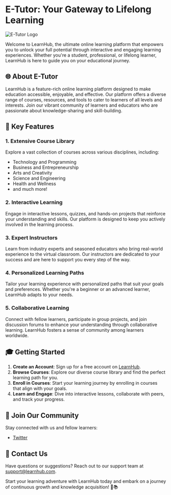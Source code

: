 # E-Tutor: Your Gateway to Lifelong Learning

![E-Tutor Logo](https://example.com/learnhub-logo.png)

Welcome to LearnHub, the ultimate online learning platform that empowers you to unlock your full potential through interactive and engaging learning experiences. Whether you're a student, professional, or lifelong learner, LearnHub is here to guide you on your educational journey.

## 🌐 About E-Tutor

LearnHub is a feature-rich online learning platform designed to make education accessible, enjoyable, and effective. Our platform offers a diverse range of courses, resources, and tools to cater to learners of all levels and interests. Join our vibrant community of learners and educators who are passionate about knowledge-sharing and skill-building.

## 🚀 Key Features

### 1. **Extensive Course Library**

Explore a vast collection of courses across various disciplines, including:

- Technology and Programming
- Business and Entrepreneurship
- Arts and Creativity
- Science and Engineering
- Health and Wellness
- and much more!

### 2. **Interactive Learning**

Engage in interactive lessons, quizzes, and hands-on projects that reinforce your understanding and skills. Our platform is designed to keep you actively involved in the learning process.

### 3. **Expert Instructors**

Learn from industry experts and seasoned educators who bring real-world experience to the virtual classroom. Our instructors are dedicated to your success and are here to support you every step of the way.

### 4. **Personalized Learning Paths**

Tailor your learning experience with personalized paths that suit your goals and preferences. Whether you're a beginner or an advanced learner, LearnHub adapts to your needs.

### 5. **Collaborative Learning**

Connect with fellow learners, participate in group projects, and join discussion forums to enhance your understanding through collaborative learning. LearnHub fosters a sense of community among learners worldwide.

## 🎓 Getting Started

1. **Create an Account**: Sign up for a free account on [LearnHub](https://www.learnhub.com).
2. **Browse Courses**: Explore our diverse course library and find the perfect learning path for you.
3. **Enroll in Courses**: Start your learning journey by enrolling in courses that align with your goals.
4. **Learn and Engage**: Dive into interactive lessons, collaborate with peers, and track your progress.

## 🌟 Join Our Community

Stay connected with us and fellow learners:

- [Twitter](https://twitter.com/@yourdevbermuda)

## 📧 Contact Us

Have questions or suggestions? Reach out to our support team at [support@learnhub.com](mailto:olasunkanmiboluwatife110@gmail.com).

Start your learning adventure with LearnHub today and embark on a journey of continuous growth and knowledge acquisition! 🚀📚
